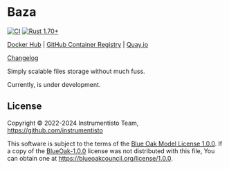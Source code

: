 Baza
====

[![CI](https://github.com/instrumentisto/baza/workflows/CI/badge.svg?branch=main "CI")](https://github.com/instrumentisto/baza/actions?query=workflow%3ACI+branch%3Amain)
[![Rust 1.70+](https://img.shields.io/badge/rustc-1.70+-lightgray.svg "Rust 1.70+")](https://blog.rust-lang.org/2023/06/01/Rust-1.70.0.html)

[Docker Hub](https://hub.docker.com/r/instrumentisto/baza)
| [GitHub Container Registry](https://github.com/orgs/instrumentisto/packages/container/package/baza)
| [Quay.io](https://quay.io/repository/instrumentisto/baza)

[Changelog](https://github.com/instrumentisto/baza/blob/main/CHANGELOG.md)

Simply scalable files storage without much fuss.

Currently, is under development.




## License

Copyright © 2022-2024 Instrumentisto Team, https://github.com/instrumentisto

This software is subject to the terms of the [Blue Oak Model License 1.0.0](https://github.com/instrumentisto/baza/blob/main/LICENSE.md). If a copy of the [BlueOak-1.0.0](https://spdx.org/licenses/BlueOak-1.0.0.html) license was not distributed with this file, You can obtain one at <https://blueoakcouncil.org/license/1.0.0>.
